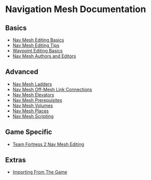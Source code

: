 # Navigation Mesh Documentation

## Basics

- [Nav Mesh Editing Basics]
- [Nav Mesh Editing Tips]
- [Waypoint Editing Basics]
- [Nav Mesh Authors and Editors]


## Advanced

- [Nav Mesh Ladders]
- [Nav Mesh Off-Mesh Link Connections]
- [Nav Mesh Elevators]
- [Nav Mesh Prerequisites]
- [Nav Mesh Volumes]
- [Nav Mesh Places]
- [Nav Mesh Scripting]

## Game Specific

- [Team Fortress 2 Nav Mesh Editing]

## Extras

- [Importing From The Game]

<!-- Links -->
[Nav Mesh Editing Basics]: NAVMESH_BASIC_EDITING.md
[Waypoint Editing Basics]: WAYPOINT_BASICS.md
[Nav Mesh Places]: NAVMESH_PLACES.md
[Nav Mesh Ladders]: NAVMESH_LADDERS.md
[Nav Mesh Off-Mesh Link Connections]: NAVMESH_OFFMESHLINKS.md
[Nav Mesh Editing Tips]: NAVMESH_EDITING_TIPS.md
[Nav Mesh Volumes]: NAVMESH_VOLUMES.md
[Nav Mesh Elevators]: NAVMESH_ELEVATORS.md
[Nav Mesh Prerequisites]: NAVMESH_PREREQUISITES.md
[Nav Mesh Scripting]: NAVMESH_SCRIPTING.md
[Nav Mesh Authors and Editors]: NAVMESH_AUTHOR_INFO.md
[Team Fortress 2 Nav Mesh Editing]: TF2_EDITING.md
[Importing From The Game]: IMPORTING.md